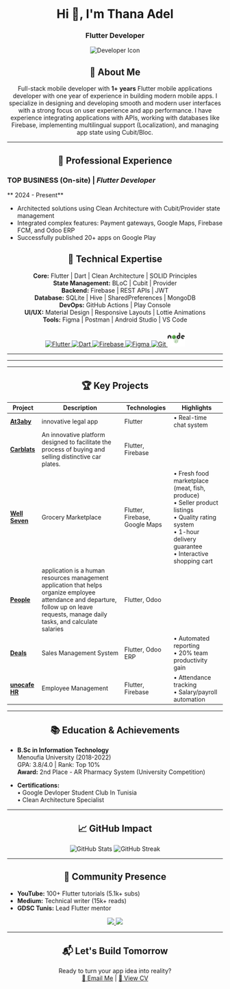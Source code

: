 <h1 align="center">Hi 👋, I'm Thana Adel</h1>
<h3 align="center"> Flutter Developer</h3>

<p align="center">
  <img src="https://img.icons8.com/ios/50/000000/programming.png" width="150" alt="Developer Icon">
</p>

<h2 align="center">🚀 About Me</h2>
<p align="center">
  Full-stack mobile developer with <strong>1+ years</strong> Flutter mobile applications developer with one year of experience in building modern mobile apps.
I specialize in designing and developing smooth and modern user interfaces with a strong focus on user experience and app performance. I have experience integrating applications with APIs, working with databases like Firebase, implementing multilingual support (Localization), and managing app state using Cubit/Bloc.
</p>

---

<h2 align="center">💼 Professional Experience</h2>

### **TOP BUSINESS** (On-site) | _Flutter Developer_  
** 2024 - Present**  
- Architected solutions using Clean Architecture with Cubit/Provider state management
- Integrated complex features: Payment gateways, Google Maps, Firebase FCM, and Odoo ERP
- Successfully published 20+ apps on Google Play
  
<h2 align="center">🎯 Technical Expertise</h2>

<p align="center">
  <strong>Core:</strong> Flutter | Dart | Clean Architecture | SOLID Principles<br>
  <strong>State Management:</strong> BLoC | Cubit | Provider <br>
  <strong>Backend:</strong> Firebase  | REST APIs | JWT<br>
  <strong>Database:</strong> SQLite | Hive | SharedPreferences | MongoDB<br>
  <strong>DevOps:</strong> GitHub Actions | Play Console<br>
  <strong>UI/UX:</strong> Material Design | Responsive Layouts | Lottie Animations<br>
  <strong>Tools:</strong> Figma | Postman | Android Studio | VS Code
</p>


<p align="center">
  <a href="https://flutter.dev" target="_blank">
    <img src="https://www.vectorlogo.zone/logos/flutterio/flutterio-icon.svg" alt="Flutter" width="40" height="40">
  </a>
  <a href="https://dart.dev" target="_blank">
    <img src="https://www.vectorlogo.zone/logos/dartlang/dartlang-icon.svg" alt="Dart" width="40" height="40">
  </a>
  <a href="https://firebase.google.com/" target="_blank">
    <img src="https://www.vectorlogo.zone/logos/firebase/firebase-icon.svg" alt="Firebase" width="40" height="40">
  </a>
  <a href="https://www.figma.com/" target="_blank">
    <img src="https://www.vectorlogo.zone/logos/figma/figma-icon.svg" alt="Figma" width="40" height="40">
  </a>
  <a href="https://git-scm.com/" target="_blank">
    <img src="https://www.vectorlogo.zone/logos/git-scm/git-scm-icon.svg" alt="Git" width="40" height="40">
  </a>
  <a href="https://nodejs.org" target="_blank">
    <img src="https://raw.githubusercontent.com/devicons/devicon/master/icons/nodejs/nodejs-original-wordmark.svg" alt="Node.js" width="40" height="40">
  </a>
</p>

---

---

---

<h2 align="center">🏆 Key Projects</h2>

| Project | Description | Technologies | Highlights |
|---------|-------------|--------------|------------|
| **[At3aby](https://play.google.com/store/apps/details?id=com.topbusiness.ataaby)** | innovative legal app   | Flutter| • Real-time chat system<br>|
| **[Carblats](https://play.google.com/store/apps/details?id=com.topbusiness.carblats&hl=en)** | An innovative platform designed to facilitate the process of buying and selling distinctive car plates. | Flutter, Firebase  |
| **[Well Seven](https://play.google.com/store/apps/details?id=com.topbusiness.wellsevendelivery_new&hl=en)** | Grocery Marketplace | Flutter, Firebase, Google Maps | • Fresh food marketplace (meat, fish, produce)<br>• Seller product listings<br>• Quality rating system<br>• 1-hour delivery guarantee<br>• Interactive shopping cart
| **[People](https://play.google.com/store/apps/details?id=net.topbusiness.people)** | application is a human resources management application that helps organize employee attendance and departure, follow up on leave requests, manage daily tasks, and calculate salaries | Flutter, Odoo |
| **[Deals](https://play.google.com/store/apps/details?id=net.topbusiness.deals)** | Sales Management System | Flutter, Odoo ERP | • Automated reporting<br>• 20% team productivity gain |
| **[unocafe HR](https://play.google.com/store/apps/details?id=com.topbusiness.unocafe)** | Employee Management | Flutter, Firebase | • Attendance tracking<br>• Salary/payroll automation |



---


<h2 align="center">📚 Education & Achievements</h2>

- **B.Sc in Information Technology**  
  Menoufia University (2018-2022)  
  GPA: 3.8/4.0 | Rank: Top 10%  
  **Award:** 2nd Place - AR Pharmacy System (University Competition)

- **Certifications:**  
  • Google Devloper Student Club In Tunisia  
  • Clean Architecture Specialist

---

<h2 align="center">📈 GitHub Impact</h2>

<p align="center">
  <img src="https://github-readme-stats.vercel.app/api?username=ahmedelsapagh10&show_icons=true&theme=nightowl&count_private=true" alt="GitHub Stats">
  <img src="https://github-readme-streak-stats.herokuapp.com/?user=ahmedelsapagh10&theme=nightowl" alt="GitHub Streak">
</p>

---

<h2 align="center">🌟 Community Presence</h2>

- **YouTube:** 100+ Flutter tutorials (5.1k+ subs)
- **Medium:** Technical writer (15k+ reads)
- **GDSC Tunis:** Lead Flutter mentor

<div align="center">
  <a href="https://www.youtube.com/@ahmed_elsapagh" target="_blank">
    <img src="https://img.shields.io/badge/YouTube-FF0000?style=for-the-badge&logo=youtube&logoColor=white">
  </a>
  <a href="https://linkedin.com/in/ahmed-elsapagh-aa8010220/" target="_blank">
    <img src="https://img.shields.io/badge/LinkedIn-0077B5?style=for-the-badge&logo=linkedin&logoColor=white">
  </a>
</div>

---

<h2 align="center">📬 Let's Build Tomorrow</h2>
<p align="center">
  Ready to turn your app idea into reality?<br>
  <a href="mailto:ahmedelsapagh179@gmail.com">📧 Email Me</a> | 
  <a href="https://read.cv/elsapagh">📄 View CV</a>
</p>
